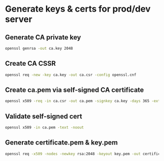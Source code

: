 # Generate keys & certs for prod/dev server
## Generate CA private key
```bash
openssl genrsa -out ca.key 2048
```
## Create CA CSSR
```bash
openssl req -new -key ca.key -out ca.csr -config openssl.cnf
```
## Create ca.pem via self-signed CA certificate
```bash
openssl x509 -req -in ca.csr -out ca.pem -signkey ca.key -days 365 -extensions v3_ca -extfile openssl.cnf
```
## Validate self-signed cert
```bash
openssl x509 -in ca.pem -text -noout
```
## Generate certificate.pem & key.pem
```bash
openssl req -x509 -nodes -newkey rsa:2048 -keyout key.pem -out certificate.pem -config openssl.cnf -extensions req_ext -days 365
```
